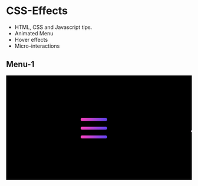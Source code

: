 # CSS-Effects
- HTML, CSS and Javascript tips.
- Animated Menu
- Hover effects
- Micro-interactions

## Menu-1

![Menu-1](https://github.com/mrsid-31/CSS-Effects/blob/master/Previews/menu-1.gif)
